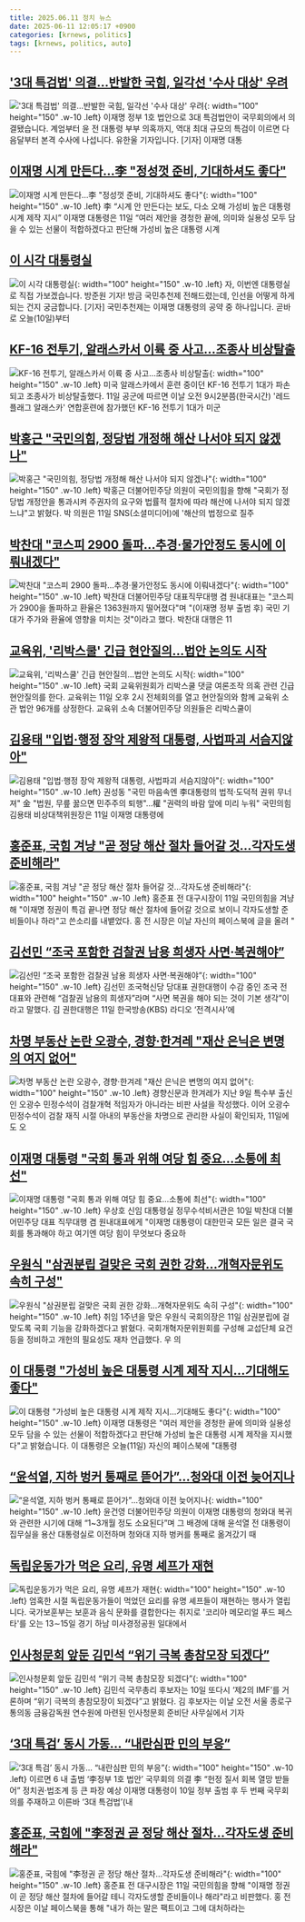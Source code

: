```yaml
---
title: 2025.06.11 정치 뉴스
date: 2025-06-11 12:05:17 +0900
categories: [krnews, politics]
tags: [krnews, politics, auto]
---
```

## ['3대 특검법' 의결…반발한 국힘, 일각선 '수사 대상' 우려](https://n.news.naver.com/mnews/article/437/0000444163)

!['3대 특검법' 의결…반발한 국힘, 일각선 '수사 대상' 우려](https://mimgnews.pstatic.net/image/origin/437/2025/06/11/444163.jpg?type=nf220_150){: width="100" height="150" .w-10 .left}
이재명 정부 1호 법안으로 3대 특검법안이 국무회의에서 의결됐습니다. 계엄부터 윤 전 대통령 부부 의혹까지, 역대 최대 규모의 특검이 이르면 다음달부터 본격 수사에 나섭니다. 유한울 기자입니다. [기자] 이재명 대통

## [이재명 시계 만든다…李 "정성껏 준비, 기대하셔도 좋다"](https://n.news.naver.com/mnews/article/022/0004042585)

![이재명 시계 만든다…李 "정성껏 준비, 기대하셔도 좋다"](https://mimgnews.pstatic.net/image/origin/022/2025/06/11/4042585.jpg?type=nf220_150){: width="100" height="150" .w-10 .left}
李 “시계 안 만든다는 보도, 다소 오해 가성비 높은 대통령 시계 제작 지시” 이재명 대통령은 11일 “여러 제안을 경청한 끝에, 의미와 실용성 모두 담을 수 있는 선물이 적합하겠다고 판단해 가성비 높은 대통령 시계

## [이 시각 대통령실](https://n.news.naver.com/mnews/article/056/0011967681)

![이 시각 대통령실](https://mimgnews.pstatic.net/image/origin/056/2025/06/10/11967681.jpg?type=nf220_150){: width="100" height="150" .w-10 .left}
자, 이번엔 대통령실로 직접 가보겠습니다. 방준원 기자! 방금 국민추천제 전해드렸는데, 인선을 어떻게 하게 되는 건지 궁금합니다. [기자] 국민추천제는 이재명 대통령의 공약 중 하나입니다. 곧바로 오늘(10일)부터

## [KF-16 전투기, 알래스카서 이륙 중 사고…조종사 비상탈출](https://n.news.naver.com/mnews/article/448/0000534074)

![KF-16 전투기, 알래스카서 이륙 중 사고…조종사 비상탈출](https://mimgnews.pstatic.net/image/origin/448/2025/06/11/534074.jpg?type=nf220_150){: width="100" height="150" .w-10 .left}
미국 알래스카에서 훈련 중이던 KF-16 전투기 1대가 파손되고 조종사가 비상탈출했다. 11일 공군에 따르면 이날 오전 9시2분쯤(한국시간) '레드플래그 알래스카' 연합훈련에 참가했던 KF-16 전투기 1대가 미군

## [박홍근 "국민의힘, 정당법 개정해 해산 나서야 되지 않겠나"](https://n.news.naver.com/mnews/article/008/0005205833)

![박홍근 "국민의힘, 정당법 개정해 해산 나서야 되지 않겠나"](https://mimgnews.pstatic.net/image/origin/008/2025/06/11/5205833.jpg?type=nf220_150){: width="100" height="150" .w-10 .left}
박홍근 더불어민주당 의원이 국민의힘을 향해 "국회가 정당법 개정안을 통과시켜 주권자의 요구와 법률적 절차에 따라 해산에 나서야 되지 않겠느냐"고 밝혔다. 박 의원은 11일 SNS(소셜미디어)에 '해산의 법정으로 질주

## [박찬대 "코스피 2900 돌파…추경·물가안정도 동시에 이뤄내겠다"](https://n.news.naver.com/mnews/article/119/0002966672)

![박찬대 "코스피 2900 돌파…추경·물가안정도 동시에 이뤄내겠다"](https://mimgnews.pstatic.net/image/origin/119/2025/06/11/2966672.jpg?type=nf220_150){: width="100" height="150" .w-10 .left}
박찬대 더불어민주당 대표직무대행 겸 원내대표는 "코스피가 2900을 돌파하고 환율은 1363원까지 떨어졌다"며 "(이재명 정부 출범 후) 국민 기대가 주가와 환율에 영향을 미치는 것"이라고 했다. 박찬대 대행은 11

## [교육위, '리박스쿨' 긴급 현안질의…법안 논의도 시작](https://n.news.naver.com/mnews/article/277/0005605751)

![교육위, '리박스쿨' 긴급 현안질의…법안 논의도 시작](https://mimgnews.pstatic.net/image/origin/277/2025/06/11/5605751.jpg?type=nf220_150){: width="100" height="150" .w-10 .left}
국회 교육위원회가 리박스쿨 댓글 여론조작 의혹 관련 긴급 현안질의를 한다. 교육위는 11일 오후 2시 전체회의를 열고 현안질의와 함께 교육위 소관 법안 96개를 상정한다. 교육위 소속 더불어민주당 의원들은 리박스쿨이

## [김용태 "입법·행정 장악 제왕적 대통령, 사법파괴 서슴지않아"](https://n.news.naver.com/mnews/article/001/0015443188)

![김용태 "입법·행정 장악 제왕적 대통령, 사법파괴 서슴지않아"](https://mimgnews.pstatic.net/image/origin/001/2025/06/11/15443188.jpg?type=nf220_150){: width="100" height="150" .w-10 .left}
권성동 "국민 마음속엔 李대통령의 법적·도덕적 권위 무너져" 金 "법원, 무릎 꿇으면 민주주의 퇴행"…權 "권력의 바람 앞에 미리 누워" 국민의힘 김용태 비상대책위원장은 11일 이재명 대통령에

## [홍준표, 국힘 겨냥 "곧 정당 해산 절차 들어갈 것…각자도생 준비해라"](https://n.news.naver.com/mnews/article/029/0002960464)

![홍준표, 국힘 겨냥 "곧 정당 해산 절차 들어갈 것…각자도생 준비해라"](https://mimgnews.pstatic.net/image/origin/029/2025/06/11/2960464.jpg?type=nf220_150){: width="100" height="150" .w-10 .left}
홍준표 전 대구시장이 11일 국민의힘을 겨냥해 "이재명 정권이 특검 끝나면 정당 해산 절차에 들어갈 것으로 보이니 각자도생할 준비들이나 하라"고 쓴소리를 내뱉었다. 홍 전 시장은 이날 자신의 페이스북에 글을 올려 "

## [김선민 “조국 포함한 검찰권 남용 희생자 사면·복권해야”](https://n.news.naver.com/mnews/article/028/0002750432)

![김선민 “조국 포함한 검찰권 남용 희생자 사면·복권해야”](https://mimgnews.pstatic.net/image/origin/028/2025/06/11/2750432.jpg?type=nf220_150){: width="100" height="150" .w-10 .left}
김선민 조국혁신당 당대표 권한대행이 수감 중인 조국 전 대표와 관련해 “검찰권 남용의 희생자”라며 “사면 복권을 해야 되는 것이 기본 생각”이라고 말했다. 김 권한대행은 11일 한국방송(KBS) 라디오 ‘전격시사’에

## [차명 부동산 논란 오광수, 경향·한겨레 "재산 은닉은 변명의 여지 없어"](https://n.news.naver.com/mnews/article/006/0000130386)

![차명 부동산 논란 오광수, 경향·한겨레 "재산 은닉은 변명의 여지 없어"](https://mimgnews.pstatic.net/image/origin/006/2025/06/11/130386.jpg?type=nf220_150){: width="100" height="150" .w-10 .left}
경향신문과 한겨레가 지난 9일 특수부 출신인 오광수 민정수석이 검찰개혁 적임자가 아니라는 비판 사설을 작성했다. 이어 오광수 민정수석이 검찰 재직 시절 아내의 부동산을 차명으로 관리한 사실이 확인되자, 11일에도 오

## [이재명 대통령 "국회 통과 위해 여당 힘 중요…소통에 최선"](https://n.news.naver.com/mnews/article/421/0008304418)

![이재명 대통령 "국회 통과 위해 여당 힘 중요…소통에 최선"](https://mimgnews.pstatic.net/image/origin/421/2025/06/10/8304418.jpg?type=nf220_150){: width="100" height="150" .w-10 .left}
우상호 신임 대통령실 정무수석비서관은 10일 박찬대 더불어민주당 대표 직무대행 겸 원내대표에게 "이재명 대통령이 대한민국 모든 일은 결국 국회를 통과해야 하고 여기엔 여당 힘이 무엇보다 중요하

## [우원식 "삼권분립 걸맞은 국회 권한 강화…개혁자문위도 속히 구성"](https://n.news.naver.com/mnews/article/421/0008306036)

![우원식 "삼권분립 걸맞은 국회 권한 강화…개혁자문위도 속히 구성"](https://mimgnews.pstatic.net/image/origin/421/2025/06/11/8306036.jpg?type=nf220_150){: width="100" height="150" .w-10 .left}
취임 1주년을 맞은 우원식 국회의장은 11일 삼권분립에 걸맞도록 국회 기능을 강화하겠다고 밝혔다. 국회개혁자문위원회를 구성해 교섭단체 요건 등을 정비하고 개헌의 필요성도 재차 언급했다. 우 의

## [이 대통령 "가성비 높은 대통령 시계 제작 지시…기대해도 좋다"](https://n.news.naver.com/mnews/article/437/0000444169)

![이 대통령 "가성비 높은 대통령 시계 제작 지시…기대해도 좋다"](https://mimgnews.pstatic.net/image/origin/437/2025/06/11/444169.jpg?type=nf220_150){: width="100" height="150" .w-10 .left}
이재명 대통령은 "여러 제안을 경청한 끝에 의미와 실용성 모두 담을 수 있는 선물이 적합하겠다고 판단해 가성비 높은 대통령 시계 제작을 지시했다"고 밝혔습니다. 이 대통령은 오늘(11일) 자신의 페이스북에 "대통령

## [“윤석열, 지하 벙커 통째로 뜯어가”…청와대 이전 늦어지나](https://n.news.naver.com/mnews/article/018/0006035969)

![“윤석열, 지하 벙커 통째로 뜯어가”…청와대 이전 늦어지나](https://mimgnews.pstatic.net/image/origin/018/2025/06/10/6035969.jpg?type=nf220_150){: width="100" height="150" .w-10 .left}
윤건영 더불어민주당 의원이 이재명 대통령의 청와대 복귀와 관련한 시기에 대해 “1~3개월 정도 소요된다”며 그 배경에 대해 윤석열 전 대통령이 집무실을 용산 대통령실로 이전하며 청와대 지하 벙커를 통째로 옮겨갔기 때

## [독립운동가가 먹은 요리, 유명 셰프가 재현](https://n.news.naver.com/mnews/article/056/0011967923)

![독립운동가가 먹은 요리, 유명 셰프가 재현](https://mimgnews.pstatic.net/image/origin/056/2025/06/11/11967923.jpg?type=nf220_150){: width="100" height="150" .w-10 .left}
엄혹한 시절 독립운동가들이 먹었던 요리를 유명 셰프들이 재현하는 행사가 열립니다. 국가보훈부는 보훈과 음식 문화를 결합한다는 취지로 '코리아 메모리얼 푸드 페스타'를 오는 13∼15일 경기 하남 미사경정공원 일대에서

## [인사청문회 앞둔 김민석 “위기 극복 총참모장 되겠다”](https://n.news.naver.com/mnews/article/081/0003547887)

![인사청문회 앞둔 김민석 “위기 극복 총참모장 되겠다”](https://mimgnews.pstatic.net/image/origin/081/2025/06/11/3547887.jpg?type=nf220_150){: width="100" height="150" .w-10 .left}
김민석 국무총리 후보자는 10일 또다시 ‘제2의 IMF’를 거론하며 “위기 극복의 총참모장이 되겠다”고 밝혔다. 김 후보자는 이날 오전 서울 종로구 통의동 금융감독원 연수원에 마련된 인사청문회 준비단 사무실에서 기자

## [‘3대 특검’ 동시 가동… “내란심판 민의 부응”](https://n.news.naver.com/mnews/article/022/0004042520)

![‘3대 특검’ 동시 가동… “내란심판 민의 부응”](https://mimgnews.pstatic.net/image/origin/022/2025/06/11/4042520.jpg?type=nf220_150){: width="100" height="150" .w-10 .left}
이르면 6 내 출범 ‘李정부 1호 법안’ 국무회의 의결 李 “헌정 질서 회복 열망 받들어” 정치권·법조계 등 큰 파장 예상 이재명 대통령이 10일 정부 출범 후 두 번째 국무회의를 주재하고 이른바 ‘3대 특검법’(내

## [홍준표, 국힘에 "李정권 곧 정당 해산 절차…각자도생 준비해라"](https://n.news.naver.com/mnews/article/014/0005361607)

![홍준표, 국힘에 "李정권 곧 정당 해산 절차…각자도생 준비해라"](https://mimgnews.pstatic.net/image/origin/014/2025/06/11/5361607.jpg?type=nf220_150){: width="100" height="150" .w-10 .left}
홍준표 전 대구시장은 11일 국민의힘을 향해 "이재명 정권이 곧 정당 해산 절차에 들어갈 테니 각자도생할 준비들이나 해라"라고 비판했다. 홍 전 시장은 이날 페이스북을 통해 "내가 하는 말은 팩트이고 그에 대처하라는

